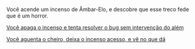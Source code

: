 Você acende um incenso de Âmbar-Elo, e descobre que esse treco fede que é um horror.

[Você apaga o incenso e tenta resolver o bug sem intervenção do além](resolver/resolver.md)

[Você aguenta o cheiro, deixa o incenso acesso, e vê no que dá](incenso/incenso.md)
